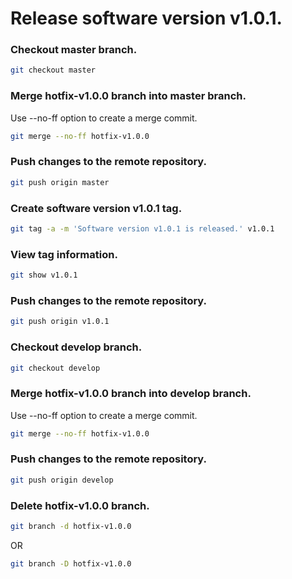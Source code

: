 # Release software version v1.0.1.

### Checkout master branch.

```sh
git checkout master
```

### Merge hotfix-v1.0.0 branch into master branch.

Use --no-ff option to create a merge commit.

```sh
git merge --no-ff hotfix-v1.0.0
```

### Push changes to the remote repository.

```sh
git push origin master
```

### Create software version v1.0.1 tag.

```sh
git tag -a -m 'Software version v1.0.1 is released.' v1.0.1
```

### View tag information.

```sh
git show v1.0.1
```

### Push changes to the remote repository.

```sh
git push origin v1.0.1
```

### Checkout develop branch.

```sh
git checkout develop
```

### Merge hotfix-v1.0.0 branch into develop branch.

Use --no-ff option to create a merge commit.

```sh
git merge --no-ff hotfix-v1.0.0
```

### Push changes to the remote repository.

```sh
git push origin develop
```

### Delete hotfix-v1.0.0 branch.

```sh
git branch -d hotfix-v1.0.0
```

OR

```sh
git branch -D hotfix-v1.0.0
```






